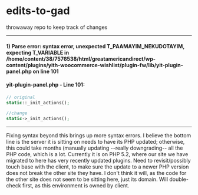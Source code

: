 # edits-to-gad
throwaway repo to keep track of changes

***  
#### 1) Parse error: syntax error, unexpected T_PAAMAYIM_NEKUDOTAYIM, expecting T_VARIABLE in /home/content/38/7576538/html/greatamericandirect/wp-content/plugins/yith-woocommerce-wishlist/plugin-fw/lib/yit-plugin-panel.php on line 101  

#### yit-plugin-panel.php - Line 101:  
```php  
// original
static::_init_actions();

//change
static->_init_actions();
```  
***  

Fixing syntax beyond this brings up more syntax errors. I believe the bottom line is the server it is sitting on needs to have its PHP updated; otherwise, this could take months (manually updating --really downgrading-- all the PHP code, which is a lot. Currently it is on PHP 5.2, where our site we have migrated to here has very recently updated plugins. Need to revisit/possibly touch base with the client, to make sure the update to a newer PHP version does not break the other site they have. I don't think it will, as the code for the other site does not seem to be sitting here, just its domain. Will double-check first, as this environment is owned by client.


